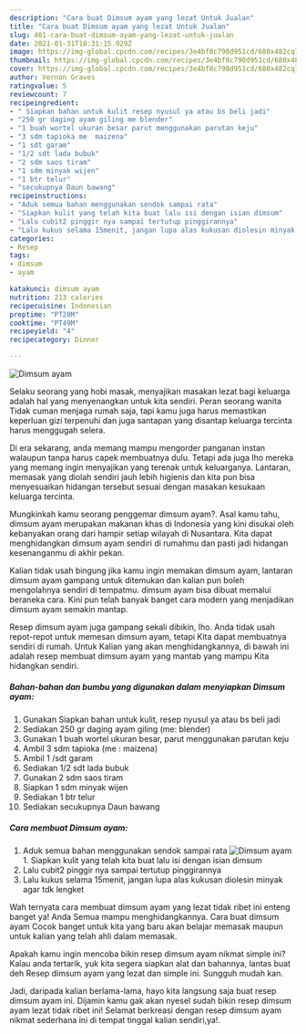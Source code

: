 ```yaml
---
description: "Cara buat Dimsum ayam yang lezat Untuk Jualan"
title: "Cara buat Dimsum ayam yang lezat Untuk Jualan"
slug: 401-cara-buat-dimsum-ayam-yang-lezat-untuk-jualan
date: 2021-01-31T10:31:15.929Z
image: https://img-global.cpcdn.com/recipes/3e4bf8c790d951cd/680x482cq70/dimsum-ayam-foto-resep-utama.jpg
thumbnail: https://img-global.cpcdn.com/recipes/3e4bf8c790d951cd/680x482cq70/dimsum-ayam-foto-resep-utama.jpg
cover: https://img-global.cpcdn.com/recipes/3e4bf8c790d951cd/680x482cq70/dimsum-ayam-foto-resep-utama.jpg
author: Vernon Graves
ratingvalue: 5
reviewcount: 7
recipeingredient:
- " Siapkan bahan untuk kulit resep nyusul ya atau bs beli jadi"
- "250 gr daging ayam giling me blender"
- "1 buah wortel ukuran besar parut menggunakan parutan keju"
- "3 sdm tapioka me  maizena"
- "1 sdt garam"
- "1/2 sdt lada bubuk"
- "2 sdm saos tiram"
- "1 sdm minyak wijen"
- "1 btr telur"
- "secukupnya Daun bawang"
recipeinstructions:
- "Aduk semua bahan menggunakan sendok sampai rata"
- "Siapkan kulit yang telah kita buat lalu isi dengan isian dimsum"
- "Lalu cubit2 pinggir nya sampai tertutup pinggirannya"
- "Lalu kukus selama 15menit, jangan lupa alas kukusan diolesin minyak agar tdk lengket"
categories:
- Resep
tags:
- dimsum
- ayam

katakunci: dimsum ayam 
nutrition: 213 calories
recipecuisine: Indonesian
preptime: "PT20M"
cooktime: "PT49M"
recipeyield: "4"
recipecategory: Dinner

---
```



![Dimsum ayam](https://img-global.cpcdn.com/recipes/3e4bf8c790d951cd/680x482cq70/dimsum-ayam-foto-resep-utama.jpg)

Selaku seorang yang hobi masak, menyajikan masakan lezat bagi keluarga adalah hal yang menyenangkan untuk kita sendiri. Peran seorang  wanita Tidak cuman menjaga rumah saja, tapi kamu juga harus memastikan keperluan gizi terpenuhi dan juga santapan yang disantap keluarga tercinta harus menggugah selera.

Di era  sekarang, anda memang mampu mengorder panganan instan walaupun tanpa harus capek membuatnya dulu. Tetapi ada juga lho mereka yang memang ingin menyajikan yang terenak untuk keluarganya. Lantaran, memasak yang diolah sendiri jauh lebih higienis dan kita pun bisa menyesuaikan hidangan tersebut sesuai dengan masakan kesukaan keluarga tercinta. 



Mungkinkah kamu seorang penggemar dimsum ayam?. Asal kamu tahu, dimsum ayam merupakan makanan khas di Indonesia yang kini disukai oleh kebanyakan orang dari hampir setiap wilayah di Nusantara. Kita dapat menghidangkan dimsum ayam sendiri di rumahmu dan pasti jadi hidangan kesenanganmu di akhir pekan.

Kalian tidak usah bingung jika kamu ingin memakan dimsum ayam, lantaran dimsum ayam gampang untuk ditemukan dan kalian pun boleh mengolahnya sendiri di tempatmu. dimsum ayam bisa dibuat memalui beraneka cara. Kini pun telah banyak banget cara modern yang menjadikan dimsum ayam semakin mantap.

Resep dimsum ayam juga gampang sekali dibikin, lho. Anda tidak usah repot-repot untuk memesan dimsum ayam, tetapi Kita dapat membuatnya sendiri di rumah. Untuk Kalian yang akan menghidangkannya, di bawah ini adalah resep membuat dimsum ayam yang mantab yang mampu Kita hidangkan sendiri.

<!--inarticleads1-->

##### Bahan-bahan dan bumbu yang digunakan dalam menyiapkan Dimsum ayam:

1. Gunakan  Siapkan bahan untuk kulit, resep nyusul ya atau bs beli jadi
1. Sediakan 250 gr daging ayam giling (me: blender)
1. Gunakan 1 buah wortel ukuran besar, parut menggunakan parutan keju
1. Ambil 3 sdm tapioka (me : maizena)
1. Ambil 1 /sdt garam
1. Sediakan 1/2 sdt lada bubuk
1. Gunakan 2 sdm saos tiram
1. Siapkan 1 sdm minyak wijen
1. Sediakan 1 btr telur
1. Sediakan secukupnya Daun bawang




<!--inarticleads2-->

##### Cara membuat Dimsum ayam:

1. Aduk semua bahan menggunakan sendok sampai rata
<img src="https://img-global.cpcdn.com/steps/b5b529746f401532/160x128cq70/dimsum-ayam-langkah-memasak-1-foto.jpg" alt="Dimsum ayam">1. Siapkan kulit yang telah kita buat lalu isi dengan isian dimsum
1. Lalu cubit2 pinggir nya sampai tertutup pinggirannya
1. Lalu kukus selama 15menit, jangan lupa alas kukusan diolesin minyak agar tdk lengket




Wah ternyata cara membuat dimsum ayam yang lezat tidak ribet ini enteng banget ya! Anda Semua mampu menghidangkannya. Cara buat dimsum ayam Cocok banget untuk kita yang baru akan belajar memasak maupun untuk kalian yang telah ahli dalam memasak.

Apakah kamu ingin mencoba bikin resep dimsum ayam nikmat simple ini? Kalau anda tertarik, yuk kita segera siapkan alat dan bahannya, lantas buat deh Resep dimsum ayam yang lezat dan simple ini. Sungguh mudah kan. 

Jadi, daripada kalian berlama-lama, hayo kita langsung saja buat resep dimsum ayam ini. Dijamin kamu gak akan nyesel sudah bikin resep dimsum ayam lezat tidak ribet ini! Selamat berkreasi dengan resep dimsum ayam nikmat sederhana ini di tempat tinggal kalian sendiri,ya!.

